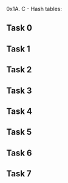0x1A. C - Hash tables:

Task 0
 - 
Task 1
 - 
Task 2
 - 
Task 3
 - 
Task 4
 - 
Task 5
 - 
Task 6
 - 
Task 7
 - 
